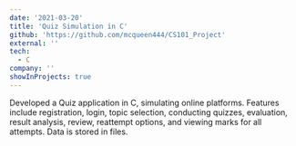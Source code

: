 ```yaml
---
date: '2021-03-20'
title: 'Quiz Simulation in C'
github: 'https://github.com/mcqueen444/CS101_Project'
external: ''
tech:
  - C
company: ''
showInProjects: true
---
```


Developed a Quiz application in C, simulating online platforms. Features include registration, login, topic selection, conducting quizzes, evaluation, result analysis, review, reattempt options, and viewing marks for all attempts. Data is stored in files.